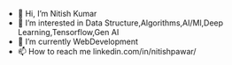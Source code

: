 - 👋 Hi, I’m Nitish Kumar
- 👀 I’m interested in Data Structure,Algorithms,AI/Ml,Deep Learning,Tensorflow,Gen AI
- 🌱 I’m currently WebDevelopment
- 📫 How to reach me linkedin.com/in/nitishpawar/

<!---
nitish081999/nitish081999 is a ✨ special ✨ repository because its `README.md` (this file) appears on your GitHub profile.
You can click the Preview link to take a look at your changes.
--->
